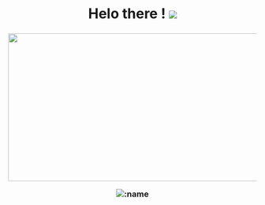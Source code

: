 <h1 align="center">Helo there ! <img src="https://cdn.discordapp.com/emojis/1128560922139574312.gif?size=96">
</br></h1>

<h3 align="center"><img src="https://media1.tenor.com/m/LcRQGhKX1AQAAAAd/ma-r%C3%A9action-sinc%C3%A8re-my-honest-reaction.gif" height=300 width=600 >

![:name](https://count.getloli.com/get/@yosyo?theme=asoul)
</h2>
